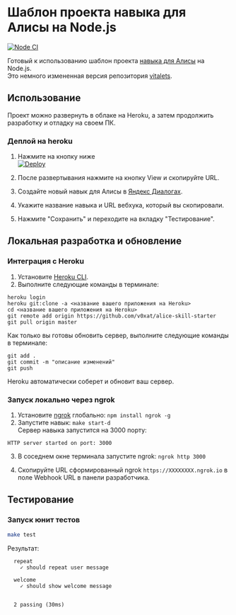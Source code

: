 # Шаблон проекта навыка для Алисы на Node.js
[![Node CI](https://github.com/v0xat/alice-skill-starter/workflows/Node%20CI/badge.svg)](https://github.com/v0xat/alice-skill-starter/actions)

Готовый к использованию шаблон проекта [навыка для Алисы](https://yandex.ru/dev/dialogs/alice/doc/about-docpage/) на Node.js.  
Это немного измененная версия репозитория [vitalets](https://github.com/vitalets/alice-skill-starter).

## Использование
Проект можно развернуть в облаке на Heroku, а затем продолжить разработку и отладку на своем ПК.

### Деплой на heroku
1. Нажмите на кнопку ниже  
[![Deploy](https://www.herokucdn.com/deploy/button.svg)](https://heroku.com/deploy?template=https://github.com/v0xat/alice-skill-starter)

2. После развертывания нажмите на кнопку View и скопируйте URL.
3. Создайте новый навык для Алисы в [Яндекс Диалогах](https://dialogs.yandex.ru/).
4. Укажите название навыка и URL вебхука, который вы скопировали.
5. Нажмите "Сохранить" и переходите на вкладку "Тестирование".

## Локальная разработка и обновление
### Интеграция с Heroku
1. Установите [Heroku CLI](https://devcenter.heroku.com/articles/heroku-cli#download-and-install).
2. Выполните следующие команды в терминале:
```
heroku login
heroku git:clone -a <название вашего приложения на Heroku>
cd <название вашего приложения на Heroku>
git remote add origin https://github.com/v0xat/alice-skill-starter
git pull origin master
```
Как только вы готовы обновить сервер, выполните следующие команды в терминале:
```
git add .
git commit -m "описание изменений"
git push
```
Heroku автоматически соберет и обновит ваш сервер.
### Запуск локально через ngrok
1. Установите [ngrok](https://github.com/bubenshchykov/ngrok) глобально: `npm install ngrok -g`
2. Запустите навык: `make start-d`  
Сервер навыка запустится на 3000 порту:
```
HTTP server started on port: 3000
```
3. В соседнем окне терминала запустите ngrok: `ngrok http 3000`  

4. Скопируйте URL сформированный ngrok `https://XXXXXXXX.ngrok.io` в поле Webhook URL в панели разработчика.

## Тестирование
### Запуск юнит тестов
```bash
make test
```

Результат:
```
  repeat
    ✓ should repeat user message

  welcome
    ✓ should show welcome message


  2 passing (30ms)
```
